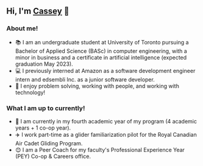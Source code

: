 ## Hi, I'm [Cassey](https://www.linkedin.com/in/casseyshao) 👋
  
### About me!
- 📚 I am an undergraduate student at University of Toronto pursuing a Bachelor of Applied Science (BASc) in computer engineering, with a minor in business and a certificate in artificial intelligence (expected graduation May 2023).
- 💻 I previously interned at Amazon as a software development engineer intern and edsembli Inc. as a junior software developer.
- 🤩 I enjoy problem solving, working with people, and working with technology!

### What I am up to currently!
- 📝 I am currently in my fourth academic year of my program (4 academic years + 1 co-op year).
- ✈️ I work part-time as a glider familiarization pilot for the Royal Canadian Air Cadet Gliding Program.
- 😊 I am a Peer Coach for my faculty's Professional Experience Year (PEY) Co-op & Careers office.

<!--
**casseyshao/casseyshao** is a ✨ _special_ ✨ repository because its `README.md` (this file) appears on your GitHub profile.

Here are some ideas to get you started:

- 🔭 I’m currently working on ...
- 🌱 I’m currently learning ...
- 👯 I’m looking to collaborate on ...
- 🤔 I’m looking for help with ...
- 💬 Ask me about ...
- 📫 How to reach me: ...
- 😄 Pronouns: ...
- ⚡ Fun fact: ...
-->
